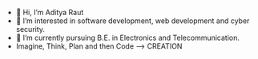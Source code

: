 - 👋 Hi, I’m Aditya Raut
- 👀 I’m interested in software development, web development and cyber security.
- 🌱 I’m currently pursuing B.E. in Electronics and Telecommunication.
- Imagine, Think, Plan and then Code --> CREATION

<!---
an-adi/an-adi is a ✨ special ✨ repository because its `README.md` (this file) appears on your GitHub profile.
You can click the Preview link to take a look at your changes.
--->
